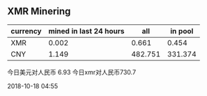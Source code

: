 ## XMR Minering

|currency|mined in last 24 hours|all|in pool|
|---|---|---|---|
|XMR|0.002|0.661|0.454|
|CNY|1.149|482.751|331.374|

今日美元对人民币 6.93	今日xmr对人民币730.7


2018-10-18 04:55